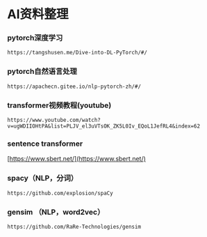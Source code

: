 # AI资料整理
### pytorch深度学习
```
https://tangshusen.me/Dive-into-DL-PyTorch/#/
```

### pytorch自然语言处理
```
https://apachecn.gitee.io/nlp-pytorch-zh/#/
```

### transformer视频教程(youtube)
```
https://www.youtube.com/watch?v=ugWDIIOHtPA&list=PLJV_el3uVTsOK_ZK5L0Iv_EQoL1JefRL4&index=62
```

### sentence transformer
[https://www.sbert.net/](https://www.sbert.net/)

### spacy（NLP，分词）
```
https://github.com/explosion/spaCy
```

### gensim （NLP，word2vec）
```
https://github.com/RaRe-Technologies/gensim
```

